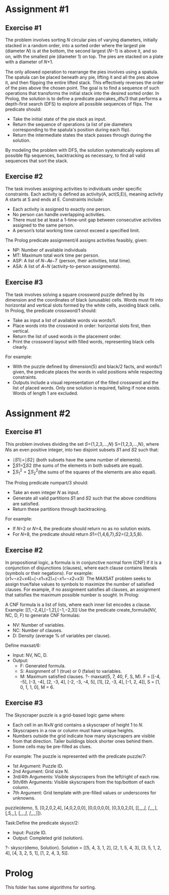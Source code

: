 # Assignment #1
## Exercise #1
The problem involves sorting 𝑁 circular pies of varying diameters, initially stacked in a random order, into a sorted order where the largest pie (diameter 
𝑁) is at the bottom, the second largest (𝑁−1) is above it, and so on, with the smallest pie (diameter 1) on top.
The pies are stacked on a plate with a diameter of 𝑁+1.

The only allowed operation to rearrange the pies involves using a spatula. The spatula can be placed beneath any pie, lifting it and all the pies above it, and then flipping the entire lifted stack. This effectively reverses the order of the pies above the chosen point. The goal is to find a sequence of such operations that transforms the initial stack into the desired sorted order.
In Prolog, the solution is to define a predicate pancakes_dfs/3 that performs a depth-first search (DFS) to explore all possible sequences of flips. The predicate should:

* Take the initial state of the pie stack as input.
* Return the sequence of operations (a list of pie diameters corresponding to the spatula's position during each flip).
* Return the intermediate states the stack passes through during the solution.

By modeling the problem with DFS, the solution systematically explores all possible flip sequences, backtracking as necessary, to find all valid sequences that sort the stack.


## Exercise #2
The task involves assigning activities to individuals under specific constraints. Each activity is defined as activity(A, act(S,E)), meaning activity A starts at S and ends at E.
Constraints include:

* Each activity is assigned to exactly one person.
* No person can handle overlapping activities.
* There must be at least a 1-time-unit gap between consecutive activities assigned to the same person.
* A person’s total working time cannot exceed a specified limit.

The Prolog predicate assignment/4 assigns activities feasibly, given:

* NP: Number of available individuals
* MT: Maximum total work time per person.
* ASP: A list of 𝑁−𝐴𝑠−𝑇 (person, their activities, total time).
* ASA: A list of 𝐴−𝑁 (activity-to-person assignments).

## Exercise #3
The task involves solving a square crossword puzzle defined by its dimension and the coordinates of black (unusable) cells. Words must fit into horizontal and vertical slots formed by the white cells, avoiding black cells.
In Prolog, the predicate crossword/1 should:

* Take as input a list of available words via words/1.
* Place words into the crossword in order: horizontal slots first, then vertical.
* Return the list of used words in the placement order.
* Print the crossword layout with filled words, representing black cells clearly.

For example:

* With the puzzle defined by dimension(5) and black/2 facts, and words/1 given, the predicate places the words in valid positions while respecting constraints.
* Outputs include a visual representation of the filled crossword and the list of placed words. Only one solution is required, failing if none exists. Words of length 1 are excluded.


# Assignment #2

## Exercise #1
This problem involves dividing the set 𝑆={1,2,3,…,𝑁}
S={1,2,3,…,N}, where 𝑁is an even positive integer, into two disjoint subsets 𝑆1 and 𝑆2 such that:
* ∣𝑆1∣=∣𝑆2∣ (both subsets have the same number of elements).
* ∑𝑆1=∑𝑆2 (the sums of the elements in both subsets are equal).
* $\sum S_1^2 = \sum S_2^2$(the sums of the squares of the elements are also equal).

The Prolog predicate numpart/3 should:
* Take an even integer 𝑁 as input.
* Generate all valid partitions 𝑆1 and 𝑆2 such that the above conditions are satisfied.
* Return these partitions through backtracking.

For example:

* If 𝑁=2 or 𝑁=4, the predicate should return no as no solution exists.
* For 𝑁=8, the predicate should return 𝑆1={1,4,6,7},𝑆2={2,3,5,8}.

## Exercise #2
In propositional logic, a formula is in conjunctive normal form (CNF) if it is a conjunction of disjunctions (clauses), where each clause contains literals (symbols or their negations). For example:
(𝑥1∨¬𝑥2∨𝑥4)∧(¬𝑥1∨𝑥2)∧(¬𝑥1∨¬𝑥2∨𝑥3)
​
The MAXSAT problem seeks to assign true/false values to symbols to maximize the number of satisfied clauses. For example, if no assignment satisfies all clauses, an assignment that satisfies the maximum possible number is sought.
In Prolog:

A CNF formula is a list of lists, where each inner list encodes a clause.
Example:
[[1,−2,4],[−1,2],[−1,−2,3]]
Use the predicate create_formula(NV, NC, D, F) to generate CNF formulas:
* NV: Number of variables.
* NC: Number of clauses.
* D: Density (average % of variables per clause).

Define maxsat/6:

* Input: NV, NC, D.
* Output:
  * F: Generated formula.
  * S: Assignment of 1 (true) or 0 (false) to variables.
  * M: Maximum satisfied clauses.
?- maxsat(5, 7, 40, F, S, M).
F = [[-4, -5], [-3, -4], [2, -3, 4], [-2, -3, -4, 5], [1], [2, -3, 4], [-1, 2, 4]],
S = [1, 0, 1, 1, 0],
M = 6.


## Exercise #3
The Skyscraper puzzle is a grid-based logic game where:

* Each cell in an 𝑁×𝑁 grid contains a skyscraper of height 1 to 𝑁.
* Skyscrapers in a row or column must have unique heights.
* Numbers outside the grid indicate how many skyscrapers are visible from that direction. Taller buildings block shorter ones behind them.
* Some cells may be pre-filled as clues.

For example:
The puzzle is represented with the predicate puzzle/7:

* 1st Argument: Puzzle ID.
* 2nd Argument: Grid size N.
* 3rd/4th Arguments: Visible skyscrapers from the left/right of each row.
* 5th/6th Arguments: Visible skyscrapers from the top/bottom of each column.
* 7th Argument: Grid template with pre-filled values or underscores for unknowns.

puzzle(demo, 5,
 [0,2,0,2,4], [4,0,2,0,0],
 [0,0,0,0,0], [0,3,0,2,0],
 [[_,_,_,_,_],
  [_,_,_,_,_],
  [_,5,_,_,_],
  [_,_,_,_,_],
  [_,_,_,_,_]]).


Task:Define the predicate skyscr/2:

* Input: Puzzle ID.
* Output: Completed grid (solution).

?- skyscr(demo, Solution).
Solution = [[5, 4, 3, 1, 2],
            [2, 1, 5, 4, 3],
            [3, 5, 1, 2, 4],
            [4, 3, 2, 5, 1],
            [1, 2, 4, 3, 5]].


# Prolog 
This folder has some algorithms for sorting.
